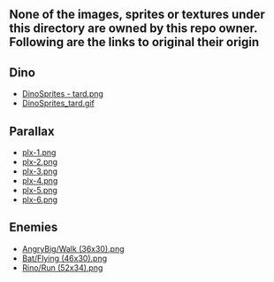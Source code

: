 ## None of the images, sprites or textures under this directory are owned by this repo owner. Following are the links to original their origin

## Dino

- [DinoSprites - tard.png](DinoSprites%20-%20tard.png)
- [DinoSprites_tard.gif](DinoSprites_tard.gif)

[//]: # (  - Author: <https://arks.itch.io/>)

[//]: # (  - Link: <https://arks.itch.io/dino-characters>)

## Parallax

- [plx-1.png](parallax/plx-1.png)
- [plx-2.png](parallax/plx-2.png)
- [plx-3.png](parallax/plx-3.png)
- [plx-4.png](parallax/plx-4.png)
- [plx-5.png](parallax/plx-5.png)
- [plx-6.png](parallax/plx-6.png)

[//]: # (  - Author: <https://jesse-m.itch.io/>)

[//]: # (  - Link: <https://jesse-m.itch.io/jungle-pack>)

## Enemies

- [AngryBig/Walk (36x30).png](AngryPig/Walk%20(36x30).png)
- [Bat/Flying (46x30).png](Bat/Flying%20(46x30).png)
- [Rino/Run (52x34).png](Rino/Run%20(52x34).png)

[//]: # (  - Author: <https://pixelfrog-store.itch.io/>)

[//]: # (  - Link: <https://pixelfrog-store.itch.io/pixel-adventure-2>)

